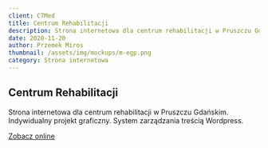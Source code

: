 ```yaml
---
client: C7Med
title: Centrum Rehabilitacji
description: Strona internetowa dla centrum rehabilitacji w Pruszczu Gdańskim. Indywidualny projekt graficzny. System zarządzania treścią Wordpress.
date: 2020-11-20
author: Przemek Miros
thumbnail: /assets/img/mockups/m-egp.png
category: Strona internetowa
---
```


## Centrum Rehabilitacji

Strona internetowa dla centrum rehabilitacji w Pruszczu Gdańskim. Indywidualny projekt graficzny. System zarządzania treścią Wordpress.

<a href="https://c7med.pl/" title="Zobacz online" target="_blank" class="button" rel="nofollow">Zobacz online</a>